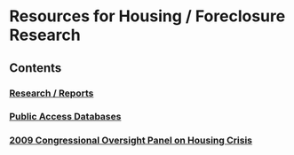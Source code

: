 # Resources for Housing / Foreclosure Research

## Contents

### [Research / Reports][1]

### [Public Access Databases][2]

### [2009 Congressional Oversight Panel on Housing Crisis][3]

[1]:research-reports.md
[2]:databases.md
[3]:copanel.md

